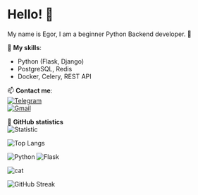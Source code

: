 # Hello! 👋

My name is Egor, I am a beginner Python Backend developer. 🐍  

📌 **My skills**:  
- Python (Flask, Django)  
- PostgreSQL, Redis  
- Docker, Celery, REST API  

📫 **Contact me**:  
[![Telegram](https://img.shields.io/badge/-Telegram-blue?style=flat&logo=telegram)](https://t.me/Francuzik_1)  
[![Gmail](https://img.shields.io/badge/-Gmail-red?style=flat&logo=gmail)](mailto:egor.mrz04@gmail.com)  

🚀 **GitHub statistics**  
![Statistic](https://github-readme-stats.vercel.app/api?username=egor-morozik&show_icons=true&theme=radical)

![Top Langs](https://github-readme-stats.vercel.app/api/top-langs/?username=ТВОЙ_НИК&layout=compact&theme=radical)

![Python](https://img.shields.io/badge/Python-3776AB?style=for-the-badge&logo=python&logoColor=white)
![Flask](https://img.shields.io/badge/Flask-000000?style=for-the-badge&logo=flask&logoColor=white)

![cat](https://c.tenor.com/qJ5evVs-_uUAAAAC/coding.gif)

![GitHub Streak](https://streak-stats.demolab.com/?user=egor-morozik&theme=radical)
